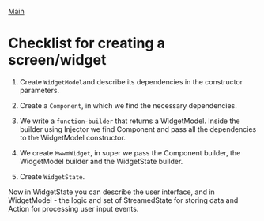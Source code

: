 [Main](../main.md)

# Checklist for creating a screen/widget

1. Create `WidgetModel`and describe its dependencies in the constructor parameters.

1. Create a `Component`, in which we find the necessary dependencies.

1. We write a `function-builder` that returns a WidgetModel. Inside the builder using Injector we find Component and pass all the dependencies to the WidgetModel constructor.

1. We create `MwwmWidget`, in super we pass the Component builder, the WidgetModel builder and the WidgetState builder.

1. Create `WidgetState`.

Now in WidgetState you can describe the user interface, and in WidgetModel - the logic and set of StreamedState for storing data and Action for processing user input events.